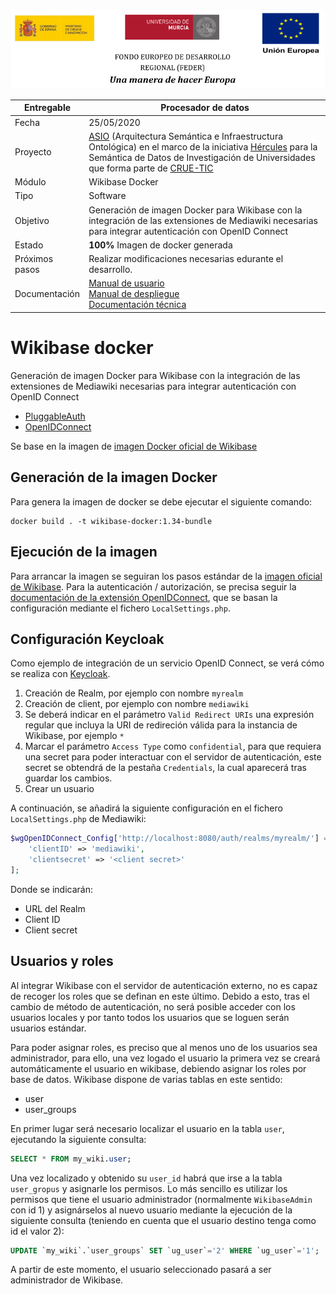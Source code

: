 
![](./images/logos_feder.png)



| Entregable     | Procesador de datos                                        |
| -------------- | ------------------------------------------------------------ |
| Fecha          | 25/05/2020                                                   |
| Proyecto       | [ASIO](https://www.um.es/web/hercules/proyectos/asio) (Arquitectura Semántica e Infraestructura Ontológica) en el marco de la iniciativa [Hércules](https://www.um.es/web/hercules/) para la Semántica de Datos de Investigación de Universidades que forma parte de [CRUE-TIC](http://www.crue.org/SitePages/ProyectoHercules.aspx) |
| Módulo         | Wikibase Docker                                             |
| Tipo           | Software                                                     |
| Objetivo       | Generación de imagen Docker para Wikibase con la integración de las extensiones de Mediawiki necesarias para integrar autenticación con OpenID Connect |
| Estado         | **100%** Imagen de docker generada |
| Próximos pasos | Realizar modificaciones necesarias edurante el desarrollo. |
| Documentación  | [Manual de usuario](https://github.com/HerculesCRUE/ib-asio-docs-/blob/master/entregables_hito_1/12-An%C3%A1lisis/Manual%20de%20usuario/Manual%20de%20usuario.md)<br />[Manual de despliegue](https://github.com/HerculesCRUE/ib-asio-composeset/blob/master/README.md)<br />[Documentación técnica](https://github.com/HerculesCRUE/ib-asio-docs-/blob/master/entregables_hito_1/11-Arquitectura/ASIO_Izertis_Arquitectura.md) |



# Wikibase docker

Generación de imagen Docker para Wikibase con la integración de las extensiones de Mediawiki necesarias para integrar autenticación con OpenID Connect

* [PluggableAuth](https://www.mediawiki.org/wiki/Extension:PluggableAuth)
* [OpenIDConnect](https://www.mediawiki.org/wiki/Extension:OpenID_Connect)

Se base en la imagen de [imagen Docker oficial de Wikibase](https://hub.docker.com/r/wikibase/wikibase)

## Generación de la imagen Docker

Para genera la imagen de docker se debe ejecutar el siguiente comando:

```
docker build . -t wikibase-docker:1.34-bundle
```

## Ejecución de la imagen

Para arrancar la imagen se seguiran los pasos estándar de la [imagen oficial de Wikibase](https://hub.docker.com/r/wikibase/wikibase). Para la autenticación / autorización, se precisa seguir la [documentación de la extensión OpenIDConnect](https://www.mediawiki.org/wiki/Extension:OpenID_Connect), que se basan la configuración mediante el fichero `LocalSettings.php`.

##  Configuración Keycloak

Como ejemplo de integración de un servicio OpenID Connect, se verá cómo se realiza con [Keycloak](https://www.keycloak.org/).

1. Creación de Realm, por ejemplo con nombre `myrealm`
2. Creación de client, por ejemplo con nombre `mediawiki`
  1. Se deberá indicar en el parámetro `Valid Redirect URIs` una expresión regular que incluya la URI de redireción válida para la instancia de Wikibase, por ejemplo `*`
  2. Marcar el parámetro `Access Type` como `confidential`, para que requiera una secret para poder interactuar con el servidor de autenticación, este secret se obtendrá de la pestaña `Credentials`, la cual aparecerá tras guardar los cambios.
3. Crear un usuario

A continuación, se añadirá la siguiente configuración en el fichero `LocalSettings.php` de Mediawiki:

```php
$wgOpenIDConnect_Config['http://localhost:8080/auth/realms/myrealm/'] = [
	'clientID' => 'mediawiki',
	'clientsecret' => '<client secret>'
];
```

Donde se indicarán:

* URL del Realm
* Client ID
* Client secret

## Usuarios y roles

Al integrar Wikibase con el servidor de autenticación externo, no es capaz de recoger los roles que se definan en este último. Debido a esto, tras el cambio de método de autenticación, no será posible acceder con los usuarios locales y por tanto todos los usuarios que se loguen serán usuarios estándar.

Para poder asignar roles, es preciso que al menos uno de los usuarios sea administrador, para ello, una vez logado el usuario la primera vez se creará automáticamente el usuario en wikibase, debiendo asignar los roles por base de datos. Wikibase dispone de varias tablas en este sentido:

- user
- user_groups

En primer lugar será necesario localizar el usuario en la tabla `user`, ejecutando la siguiente consulta:

```sql
SELECT * FROM my_wiki.user;
```

Una vez localizado y obtenido su `user_id` habrá que irse a la tabla `user_gropus` y asignarle los permisos. Lo más sencillo es utilizar los permisos que tiene el usuario administrador (normalmente `WikibaseAdmin` con id 1) y asignárselos al nuevo usuario mediante la ejecución de la siguiente consulta (teniendo en cuenta que el usuario destino tenga como id el valor 2):

```sql
UPDATE `my_wiki`.`user_groups` SET `ug_user`='2' WHERE `ug_user`='1';
```

A partir de este momento, el usuario seleccionado pasará a ser administrador de Wikibase.

